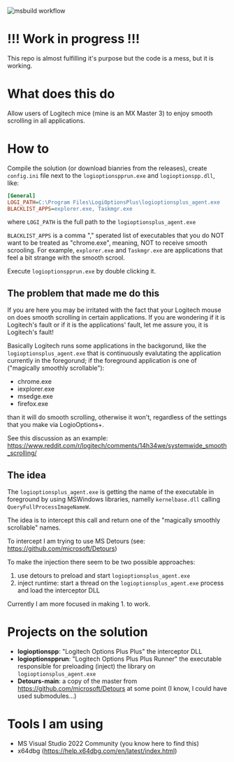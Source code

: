 ![msbuild workflow](https://github.com/jcbastosportela/logioptspp/actions/workflows/msbuild.yml/badge.svg)

# !!! Work in progress !!!
This repo is almost fulfilling it's purpose but the code is a mess, but it is working.

# What does this do
Allow users of Logitech mice (mine is an MX Master 3) to enjoy smooth scrolling in all applications.

# How to
Compile the solution (or download bianries from the releases), create `config.ini` file next to the `logioptionspprun.exe` and `logioptionspp.dll`, like:
```ini
[General]
LOGI_PATH=C:\Program Files\LogiOptionsPlus\logioptionsplus_agent.exe
BLACKLIST_APPS=explorer.exe, Taskmgr.exe
```
where `LOGI_PATH` is the full path to the `logioptionsplus_agent.exe`

`BLACKLIST_APPS` is a comma "," sperated list of executables that you do NOT want to be treated as "chrome.exe", meaning, NOT to receive smooth scrooling. For example, `explorer.exe` and `Taskmgr.exe` are applications that feel a bit strange with the smooth scrool.

Execute `logioptionspprun.exe` by double clicking it.

## The problem that made me do this
If you are here you may be irritated with the fact that your Logitech mouse on does smooth scrolling in certain applications.
If you are wondering if it is Logitech's fault or if it is the applications' fault, let me assure you, it is Logitech's fault!

Basically Logitech runs some applications in the backgorund, like the `logioptionsplus_agent.exe` that is continuously evalutating
the application currently in the foregorund; if the foreground application is one of ("magically smoothly scrollable"):
- chrome.exe
- iexplorer.exe
- msedge.exe
- firefox.exe

than it will do smooth scrolling, otherwise it won't, regardless of the settings that you make via LogioOptions+.

See this discussion as an example: https://www.reddit.com/r/logitech/comments/14h34we/systemwide_smooth_scrolling/

## The idea
The `logioptionsplus_agent.exe` is getting the name of the executable in foreground by using MSWindows libraries, namelly `kernelbase.dll` calling `QueryFullProcessImageNameW`.

The idea is to intercept this call and return one of the "magically smoothly scrollable" names.

To intercept I am trying to use MS Detours (see: https://github.com/microsoft/Detours)

To make the injection there seem to be two possible approaches:
1. use detours to preload and start `logioptionsplus_agent.exe`
1. inject runtime: start a thread on the `logioptionsplus_agent.exe` process and load the interceptor DLL

Currently I am more focused in making 1. to work.

# Projects on the solution
- __logioptionspp__: "Logitech Options Plus Plus" the interceptor DLL
- __logioptionspprun__: "Logitech Options Plus Plus Runner" the executable responsible for preloading (inject) the library on `logioptionsplus_agent.exe`
- __Detours-main__: a copy of the master from https://github.com/microsoft/Detours at some point (I know, I could have used submodules...)

# Tools I am using
- MS Visual Studio 2022 Community (you know here to find this)
- x64dbg (https://help.x64dbg.com/en/latest/index.html)

